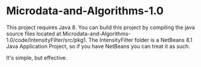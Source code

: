 # Microdata-and-Algorithms-1.0

This project requires Java 8. You can build this project by compiling the java source files located at Microdata-and-Algorithms-1.0/code/IntensityFilter/src/pkg1. The IntensityFilter folder is a NetBeans 8.1 Java Application Project, so if you have NetBeans you can treat it as such.

It's simple, but effective.
